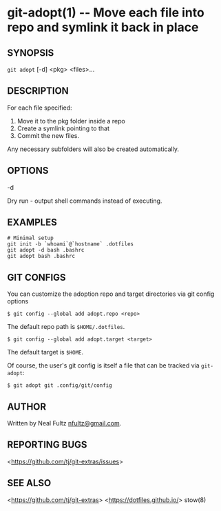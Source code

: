 git-adopt(1) -- Move each file into repo and symlink it back in place
================================

## SYNOPSIS

`git adopt` [-d] &lt;pkg&gt; &lt;files&gt;...

## DESCRIPTION

For each file specified:

1. Move it to the pkg folder inside a repo
2. Create a symlink pointing to that
3. Commit the new files.

Any necessary subfolders will also be created automatically.

## OPTIONS

  -d

   Dry run - output shell commands instead of executing.

## EXAMPLES

```
# Minimal setup
git init -b `whoami`@`hostname` .dotfiles
git adopt -d bash .bashrc
git adopt bash .bashrc
```

## GIT CONFIGS

You can customize the adoption repo and target directories via git config options

    $ git config --global add adopt.repo <repo>

The default repo path is `$HOME/.dotfiles`.

    $ git config --global add adopt.target <target>

The default target is `$HOME`.

Of course, the user's git config is itself a file that can be tracked via `git-adopt`:

    $ git adopt git .config/git/config

## AUTHOR

Written by Neal Fultz <nfultz@gmail.com>.

## REPORTING BUGS

&lt;<https://github.com/tj/git-extras/issues>&gt;

## SEE ALSO

&lt;<https://github.com/tj/git-extras>&gt;
&lt;<https://dotfiles.github.io/>&gt;
stow(8)
